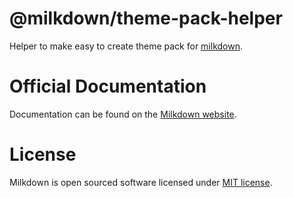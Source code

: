 # @milkdown/theme-pack-helper

Helper to make easy to create theme pack for [milkdown](https://milkdown.dev/).

# Official Documentation

Documentation can be found on the [Milkdown website](https://milkdown.dev/theme-pack-helper).

# License

Milkdown is open sourced software licensed under [MIT license](https://github.com/Saul-Mirone/milkdown/blob/main/LICENSE).
